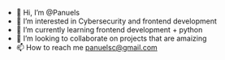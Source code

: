 - 👋 Hi, I’m @Panuels
- 👀 I’m interested in Cybersecurity and frontend development
- 🌱 I’m currently learning frontend development + python
- 💞️ I’m looking to collaborate on projects that are amaizing
- 📫 How to reach me panuelsc@gmail.com

<!---
Panuels/Panuels is a ✨ special ✨ repository because its `README.md` (this file) appears on your GitHub profile.
You can click the Preview link to take a look at your changes.
--->
